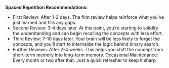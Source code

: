 **Spaced Repetition Recommendations:**

- First Review: After 1-2 days. The first review helps reinforce what you've
  just learned and fills any gaps.
- Second Review: 3-4 days later. At this point, you’re starting to solidify the
  understanding and can begin recalling the concepts with less effort.
- Third Review: 7-10 days later. Your brain will be less likely to forget the
  concepts, and you’ll start to internalize the logic behind binary search.
- Further Reviews: After 2-4 weeks. This helps you shift the concept from
  short-term memory into long-term memory. Occasional Maintenance: Every month
  or two after that. Just a quick refresher to keep it sharp.
